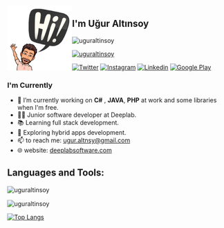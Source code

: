 <img align="left" width="150" height="150" alt="uguraltinsoy" src="./assets/avatar.png" />

## I'm Uğur Altınsoy

<p align="left"> <img src="https://komarev.com/ghpvc/?username=uguraltinsoy&label=Profile%20views&color=0e75b6&style=flat" alt="uguraltinsoy" /> </p>


<p align="left"> <a href="https://github.com/ryo-ma/github-profile-trophy"><img src="https://github-profile-trophy.vercel.app/?username=uguraltinsoy" alt="uguraltinsoy" /></a> </p>

[![Twitter](https://img.shields.io/badge/twitter-%231DA1F2.svg?&style=for-the-badge&logo=twitter&logoColor=white)](https://twitter.com/uguraltnsy)
[![Instagram](https://img.shields.io/badge/instagram-%23E4405F.svg?&style=for-the-badge&logo=instagram&logoColor=white)](https://www.instagram.com/ugur.altnsy)
[![Linkedin](https://img.shields.io/badge/linkedin-%230077B5.svg?&style=for-the-badge&logo=linkedin&logoColor=white)](https://www.linkedin.com/in/uğur-altınsoy/)
[![Google Play](https://img.shields.io/badge/Google%20Play-414141?logo=google-play&logoColor=white&style=for-the-badge)](https://play.google.com/store/apps/developer?id=DeepLab&hl=tr)

### I'm Currently
- 🔭 I’m currently working on **C#** , **JAVA**, **PHP** at work and some libraries when I'm free.
- 👨‍💻 Junior software developer at Deeplab.
- 📚 Learning full stack development.
- 📱 Exploring hybrid apps development.
- 📫 to reach me: <a href="mailto:ugur.altnsy@gmail.com">ugur.altnsy@gmail.com</a> <br>
- 🌐 website: <a href="https://deeplabsoftware.com" target="_blank">deeplabsoftware.com</a>


## Languages and Tools:
<p><img align="center" src="https://github-readme-stats.vercel.app/api?username=uguraltinsoy&theme=chartreuse-dark" alt="uguraltinsoy" /></p>
<p><img align="center" src="https://github-readme-streak-stats.herokuapp.com/?user=uguraltinsoy&theme=chartreuse-dark" alt="uguraltinsoy" /></p>

[![Top Langs](https://github-readme-stats.vercel.app/api/top-langs/?username=uguraltinsoy&layout=compact&theme=chartreuse-dark)](https://github.com/anuraghazra/github-readme-stats)

